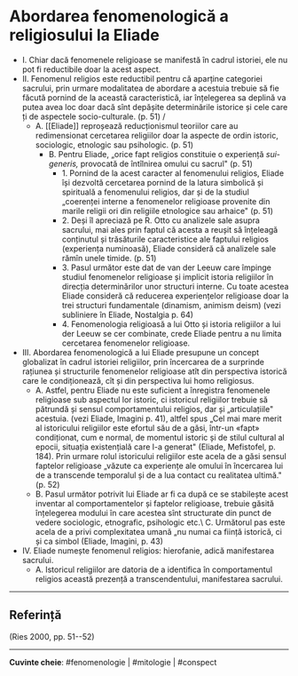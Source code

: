 # Abordarea fenomenologică a religiosului la Eliade

- I. Chiar dacă fenomenele religioase se manifestă în cadrul istoriei, ele nu pot fi reductibile doar la acest aspect.
- II. Fenomenul religios este reductibil pentru că aparține categoriei sacrului, prin urmare modalitatea de abordare a acestuia trebuie să fie făcută pornind de la această caracteristică, iar înțelegerea sa deplină va putea avea loc doar dacă sînt depășite determinările istorice și cele care ți de aspectele socio-culturale. (p. 51) /
  - A. [[Eliade]] reproșează reducționismul teoriilor care au redimensionat cercetarea religiilor doar la aspecte de ordin istoric, sociologic, etnologic sau psihologic. (p. 51)
    - B. Pentru Eliade, „orice fapt religios constituie o experiență *sui-generis,* provocată de întîlnirea omului cu sacrul" (p. 51)
      - 1\. Pornind de la acest caracter al fenomenului religios, Eliade își dezvoltă cercetarea pornind de la latura simbolică și spirituală a fenomenului religios, dar și de la studiul „coerenței interne a fenomenelor religioase provenite din marile religii ori din religiile etnologice sau arhaice" (p. 51)
      - 2\. Deși îl apreciază pe R. Otto cu analizele sale asupra sacrului, mai ales prin faptul că acesta a reușit să înțeleagă conținutul și trăsăturile caracteristice ale faptului religios (experiența numinoasă), Eliade consideră că analizele sale rămîn unele timide. (p. 51)
      - 3\. Pasul următor este dat de van der Leeuw care împinge studiul fenomenelor religioase și implicit istoria religiilor în direcția determinărilor unor structuri interne. Cu toate acestea Eliade consideră că reducerea experiențelor religioase doar la trei structuri fundamentale (dinamism, animism deism) (vezi subliniere în Eliade, Nostalgia p. 64)
      - 4\. Fenomenologia religioasă a lui Otto și istoria religiilor a lui der Leeuw se cer combinate, crede Eliade pentru a nu limita cercetarea fenomenelor religioase.
- III. Abordarea fenomenologică a lui Eliade presupune un concept globalizat în cadrul istoriei religiilor, prin încercarea de a surprinde rațiunea și structurile fenomenelor religioase atît din perspectiva istorică care le condiționează, cît și din perspectiva lui homo religiosus.
  - A. Astfel, pentru Eliade nu este suficient a înregistra fenomenele religioase sub aspectul lor istoric, ci istoricul religiilor trebuie să pătrundă și sensul comportamentului religios, dar și „articulațiile" acestuia. (vezi Eliade, Imagini p. 41), altfel spus „Cel mai mare merit al istoricului religiilor este efortul său de a găsi, într-un «fapt» condiționat, cum e normal, de momentul istoric și de stilul cultural al epocii, situația existențială care l-a generat" (Eliade, Mefistofel, p. 184). Prin urmare rolul istoricului religiilor este acela de a găsi sensul faptelor religioase „văzute ca experiențe ale omului în încercarea lui de a transcende temporalul și de a lua contact cu realitatea ultimă." (p. 52)
  - B. Pasul următor potrivit lui Eliade ar fi ca după ce se stabilește acest inventar al comportamentelor și faptelor religioase, trebuie găsită înțelegerea modului în care acestea sînt structurate din punct de vedere sociologic, etnografic, psihologic etc.\ C. Următorul pas este acela de a privi complexitatea umană „nu numai ca ființă istorică, ci și ca simbol (Eliade, Imagini, p. 43)
- IV. Eliade numește fenomenul religios: hierofanie, adică manifestarea sacrului.
  - A. Istoricul religiilor are datoria de a identifica în comportamentul religios această prezență a transcendentului, manifestarea sacrului.

---

## Referință

(Ries 2000, pp. 51--52) 

---

**Cuvinte cheie**: #fenomenologie | #mitologie | #conspect
